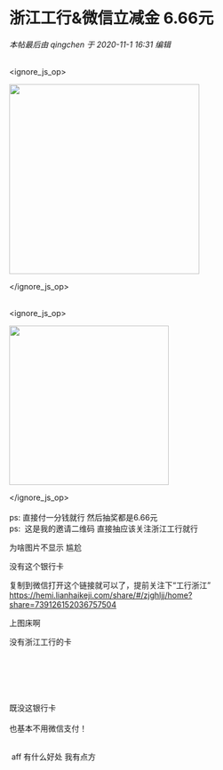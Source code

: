 # 浙江工行&amp;微信立减金 6.66元


<i class="pstatus"> 本帖最后由 qingchen 于 2020-11-1 16:31 编辑 </i><br />
<br />

<ignore_js_op>

<img id="aimg_140935" aid="140935" src="static/image/common/none.gif" zoomfile="forum.php?mod=attachment&aid=MTQwOTM1fDJkZDA5MmQ5fDE2MDk2NDg0NTl8NDczNDR8NzYwOTgx&noupdate=yes&nothumb=yes" file="forum.php?mod=attachment&aid=MTQwOTM1fDJkZDA5MmQ5fDE2MDk2NDg0NTl8NDczNDR8NzYwOTgx&noupdate=yes" class="zoom" onclick="zoom(this, this.src, 0, 0, 0)" width="342" id="aimg_140935" inpost="1" onmouseover="showMenu({'ctrlid':this.id,'pos':'12'})" />

<div class="tip tip_4 aimg_tip" id="aimg_140935_menu" style="position: absolute; display: none" disautofocus="true">
<div class="xs0">
<p><strong>40321604218901_.pic.jpg</strong> <em class="xg1">(31.08 KB, 下载次数: 0)</em></p>
<p>
<a href="forum.php?mod=attachment&amp;aid=MTQwOTM1fDJkZDA5MmQ5fDE2MDk2NDg0NTl8NDczNDR8NzYwOTgx&amp;nothumb=yes" target="_blank">下载附件</a>

</p>

<p class="xg1 y">2020-11-1 16:30 上传</p>

</div>
<div class="tip_horn"></div>
</div>

</ignore_js_op>
<br />
<br />

<ignore_js_op>

<img id="aimg_140936" aid="140936" src="static/image/common/none.gif" zoomfile="forum.php?mod=attachment&aid=MTQwOTM2fDU4MzcxNDA2fDE2MDk2NDg0NTl8NDczNDR8NzYwOTgx&noupdate=yes&nothumb=yes" file="forum.php?mod=attachment&aid=MTQwOTM2fDU4MzcxNDA2fDE2MDk2NDg0NTl8NDczNDR8NzYwOTgx&noupdate=yes" class="zoom" onclick="zoom(this, this.src, 0, 0, 0)" width="287" id="aimg_140936" inpost="1" onmouseover="showMenu({'ctrlid':this.id,'pos':'12'})" />

<div class="tip tip_4 aimg_tip" id="aimg_140936_menu" style="position: absolute; display: none" disautofocus="true">
<div class="xs0">
<p><strong>40331604218902_.pic.jpg</strong> <em class="xg1">(19.11 KB, 下载次数: 0)</em></p>
<p>
<a href="forum.php?mod=attachment&amp;aid=MTQwOTM2fDU4MzcxNDA2fDE2MDk2NDg0NTl8NDczNDR8NzYwOTgx&amp;nothumb=yes" target="_blank">下载附件</a>

</p>

<p class="xg1 y">2020-11-1 16:30 上传</p>

</div>
<div class="tip_horn"></div>
</div>

</ignore_js_op>
<br />
<br />
ps: 直接付一分钱就行 然后抽奖都是6.66元<br />
ps:  这是我的邀请二维码 直接抽应该关注浙江工行就行

为啥图片不显示 尴尬

没有这个银行卡

复制到微信打开这个链接就可以了，提前关注下“工行浙江”<br />
https://hemi.lianhaikeji.com/share/#/zjghljj/home?share=739126152036757504

上图床啊

没有浙江工行的卡<br />
<br />
<br />
<br />
<br />
<br />


既没这银行卡<br />
<br />
也基本不用微信支付！<br />
<br />
<img src="static/image/smiley/default/lol.gif" smilieid="12" border="0" alt="" /><img src="static/image/smiley/default/lol.gif" smilieid="12" border="0" alt="" /><img src="static/image/smiley/default/lol.gif" smilieid="12" border="0" alt="" />

<img src="static/image/smiley/default/lol.gif" smilieid="12" border="0" alt="" /> aff 有什么好处 我有点方
